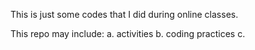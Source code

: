 This is just some codes that I did  during online classes.

This repo may include:
a. activities
b. coding practices
c. 